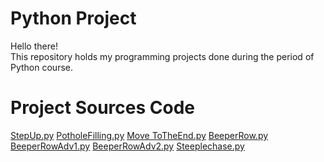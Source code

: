 # Python Project
Hello there!\
This repository holds my programming projects done during the period of Python course.
# Project Sources Code
[StepUp.py](https://drive.google.com/file/d/1jdJkY1fAkt1iZH5FtBsVBCtZW2W_MA3H/view?usp=drive_link)
[PotholeFilling.py](https://drive.google.com/file/d/1eLerWp5h-C_Q1jn7YMfO96D0kC-DexN3/view?usp=drive_link)
[Move ToTheEnd.py](https://drive.google.com/file/d/1WaC4xkOpGMVQbtmU7T2eDBd1krk6QcrL/view?usp=drive_link)
[BeeperRow.py](https://drive.google.com/file/d/1lNEs79a7_-XmKuqotg-X6GWbNUXYedYb/view?usp=drive_link)
[BeeperRowAdv1.py](https://drive.google.com/file/d/1GLclBGmvJ_Xa7tmPm2LjaR6uZ4Afi4tt/view?usp=drive_link)
[BeeperRowAdv2.py](https://drive.google.com/file/d/1w9slZ61Rtx9vdev7Dik3yueyYkZjs4iF/view?usp=drive_link)
[Steeplechase.py](https://drive.google.com/file/d/1J-AmwI2QYQBv49xYz2ze_LdrEji4S_Nb/view?usp=drive_link)
